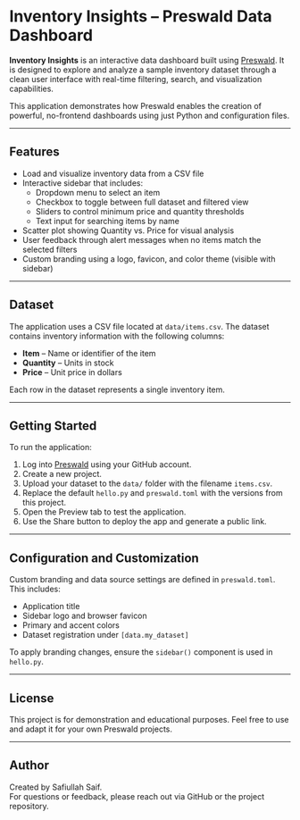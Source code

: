 # Inventory Insights – Preswald Data Dashboard

**Inventory Insights** is an interactive data dashboard built using [Preswald](https://app.preswald.com). It is designed to explore and analyze a sample inventory dataset through a clean user interface with real-time filtering, search, and visualization capabilities.

This application demonstrates how Preswald enables the creation of powerful, no-frontend dashboards using just Python and configuration files.

---

## Features

- Load and visualize inventory data from a CSV file
- Interactive sidebar that includes:
  - Dropdown menu to select an item
  - Checkbox to toggle between full dataset and filtered view
  - Sliders to control minimum price and quantity thresholds
  - Text input for searching items by name
- Scatter plot showing Quantity vs. Price for visual analysis
- User feedback through alert messages when no items match the selected filters
- Custom branding using a logo, favicon, and color theme (visible with sidebar)

---

## Dataset

The application uses a CSV file located at `data/items.csv`. The dataset contains inventory information with the following columns:

- **Item** – Name or identifier of the item
- **Quantity** – Units in stock
- **Price** – Unit price in dollars

Each row in the dataset represents a single inventory item.

---

## Getting Started

To run the application:

1. Log into [Preswald](https://app.preswald.com) using your GitHub account.
2. Create a new project.
3. Upload your dataset to the `data/` folder with the filename `items.csv`.
4. Replace the default `hello.py` and `preswald.toml` with the versions from this project.
5. Open the Preview tab to test the application.
6. Use the Share button to deploy the app and generate a public link.

---

## Configuration and Customization

Custom branding and data source settings are defined in `preswald.toml`. This includes:

- Application title
- Sidebar logo and browser favicon
- Primary and accent colors
- Dataset registration under `[data.my_dataset]`

To apply branding changes, ensure the `sidebar()` component is used in `hello.py`.

---

## License

This project is for demonstration and educational purposes. Feel free to use and adapt it for your own Preswald projects.

---

## Author

Created by Safiullah Saif.  
For questions or feedback, please reach out via GitHub or the project repository.
